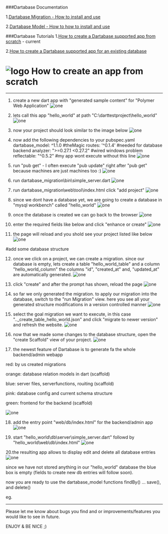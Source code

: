 
###Dartabase Documentation

1.[Dartabase Migration - How to install and use](https://pub.dartlang.org/packages/dartabase_migration)

2.[Dartabase Model - How to how to install and use](https://pub.dartlang.org/packages/dartabase_model)


###Dartabase Tutorials
1.[How to create a Dartabase supported app from scratch](https://github.com/HannesRammer/Dartabase/blob/master/dartabase_migration/how_to_from_scratch.md) - current

2.[How to create a Dartabase supported app for an existing database](https://github.com/HannesRammer/Dartabase/blob/master/dartabase_migration/how_to_from_existing.md)



![logo](https://raw.githubusercontent.com/HannesRammer/Dartabase/master/dartabase_migration/Database-Migration-Logo-150.png) How to create an app from scratch
=========================

-----------------

1. create a new dart app with "generated sample content" for "Polymer Web Application"
  ![one](https://raw.githubusercontent.com/HannesRammer/Dartabase/master/dartabase_migration/doc/how_to_from_scratch/1.create_dart_app.png)
  
2. lets call this app "hello_world" at path "C:\darttestproject\hello_world"
![one](https://raw.githubusercontent.com/HannesRammer/Dartabase/master/dartabase_migration/doc/how_to_from_scratch/2.create_dart_app.png)

3. now your project should look similar to the image below
![one](https://raw.githubusercontent.com/HannesRammer/Dartabase/master/dartabase_migration/doc/how_to_from_scratch/3.created_dart_app.png)

4. now add the following dependencies to your pubspec.yaml
  dartabase_model: ^1.1.0 #theMagic
  routes: '^0.1.4' #needed for database backend 
  analyzer: ">=0.27.1 <0.27.2" #wired windows problem
  reflectable: "^0.5.2" #my app wont execute without this line
![one](https://raw.githubusercontent.com/HannesRammer/Dartabase/master/dartabase_migration/doc/how_to_from_scratch/4.add_dependencies.png)
  
5. run "pub get" - I often execute "pub update" right after "pub get" because machines are just machines too :)
![one](https://raw.githubusercontent.com/HannesRammer/Dartabase/master/dartabase_migration/doc/how_to_from_scratch/5.run_pub_get.png)

6. run dartabase_migration\bin\simple_server.dart
![one](https://raw.githubusercontent.com/HannesRammer/Dartabase/master/dartabase_migration/doc/how_to_from_scratch/6.start_dartabase_server.png)

7. run dartabase_migration\web\tool\index.html
   click "add project"
![one](https://raw.githubusercontent.com/HannesRammer/Dartabase/master/dartabase_migration/doc/how_to_from_scratch/7.start_dartabase_client.png)

8. since we dont have a database yet, we are going to create a database in "mysql workbench" called "hello_world" 
![one](https://raw.githubusercontent.com/HannesRammer/Dartabase/master/dartabase_migration/doc/how_to_from_scratch/10.create_database.png)
  
9. once the database is created we can go back to the browser
![one](https://raw.githubusercontent.com/HannesRammer/Dartabase/master/dartabase_migration/doc/how_to_from_scratch/11.created_database.png)

10. enter the required fields like below and click "enhance or create"
![one](https://raw.githubusercontent.com/HannesRammer/Dartabase/master/dartabase_migration/doc/how_to_from_scratch/8.add_project.png)

11. the page will reload and you shold see your project listed like below
![one](https://raw.githubusercontent.com/HannesRammer/Dartabase/master/dartabase_migration/doc/how_to_from_scratch/9.added_project.png)

 #add some database structure

12.  once we click on a project, we can create a migration. 
      since our database is empty, lets create a table "hello_world_table" and a column "hello_world_column"
 the columns "id", "created_at" and, "updated_at" are automatically generated. 
![one](https://raw.githubusercontent.com/HannesRammer/Dartabase/master/dartabase_migration/doc/how_to_from_scratch/12.create_migration.png)

13. click "create" and after the prompt has shown, reload the page
![one](https://raw.githubusercontent.com/HannesRammer/Dartabase/master/dartabase_migration/doc/how_to_from_scratch/13.created_migration.png)

14. so far we only generated the migration. to apply our migration into the database, switch to the "run Migration" view.
here you see all your generated structure modifications in a version controlled manner
![one](https://raw.githubusercontent.com/HannesRammer/Dartabase/master/dartabase_migration/doc/how_to_from_scratch/14.run_migration.png)

15. select the goal migration we want to execute, in this case ".._create_table_hello_world.json" and click "migrate to newer version" and refresh the website.
![one](https://raw.githubusercontent.com/HannesRammer/Dartabase/master/dartabase_migration/doc/how_to_from_scratch/15.select_and_run_migration.png)

16. now that we made some changes to the database structure, open the "create Scaffold" view of your project.
![one](https://raw.githubusercontent.com/HannesRammer/Dartabase/master/dartabase_migration/doc/how_to_from_scratch/16.open_scaffold.png)
  
17. the newest feature of Dartabase is to generate fa the whole backend/admin webapp 

red: by us created migrations

orange: database relation models in dart (scaffold)

blue: server files, serverfunctions, rouiting (scaffold)

pink: database config and current schema structure

green: frontend for the backend (scaffold)

![one](https://raw.githubusercontent.com/HannesRammer/Dartabase/master/dartabase_migration/doc/how_to_from_scratch/17.created_scaffold_project_overview.png)

18. add the entry point "web/db/index.html" for the backend/admin app
![one](https://raw.githubusercontent.com/HannesRammer/Dartabase/master/dartabase_migration/doc/how_to_from_scratch/18.add_entry_point.png)

19. start "hello_world\db\server\simple_server.dart" followd by "hello_world\web\db\index.html"
![one](https://raw.githubusercontent.com/HannesRammer/Dartabase/master/dartabase_migration/doc/how_to_from_scratch/19.run_project_server_and_client.png)
  
  20.the resulting app allows to display edit and delete all database entries
![one](https://raw.githubusercontent.com/HannesRammer/Dartabase/master/dartabase_migration/doc/how_to_from_scratch/20.client_view.png)

since we have not stored anything in our "hello_world" database the blue box is empty (fields to create new db entries will follow soon).

now you are ready to use the dartabase_model functions findBy() ... save(), and delete()

eg. 

*******************************************************************************************

Please let me know about bugs you find and or improvements/features you would like to see in future.

ENJOY & BE NICE ;)
